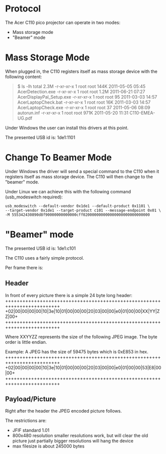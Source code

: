 Protocol
========

The Acer C110 pico projector can operate in two modes:

* Mass storage mode
* "Beamer" mode

Mass Storage Mode
=================
When plugged in, the C110 registers itself as mass storage device with the following content:

> $ ls -lh
> total 2.3M
> -r-xr-xr-x 1 root root 144K 2011-05-05 05:45 AcerDetection.exe
> -r-xr-xr-x 1 root root 1.2M 2011-06-21 07:27 AcerDisplayPal_Setup.exe
> -r-xr-xr-x 1 root root   95 2011-03-03 14:57 AcerLaptopCheck.bat
> -r-xr-xr-x 1 root root  16K 2011-03-03 14:57 AcerLaptopCheck.exe
> -r-xr-xr-x 1 root root   37 2011-05-06 08:09 autorun.inf
> -r-xr-xr-x 1 root root 971K 2011-05-20 11:31 C110-EMEA-UG.pdf

Under Windows the user can install this drivers at this point.

The presented USB id is: 1de1:1101

Change To Beamer Mode
=====================
Under Windows the driver will send a special command to the C110 when it registers itself as mass storage device. The C110 will then change to the "beamer" mode.

Under Linux we can achieve this with the following command (usb_modeswitch required):

	usb_modeswitch --default-vendor 0x1de1 --default-product 0x1101 \ 
	--target-vendor 0x1de1 --target-product c101 --message-endpoint 0x01 \
	-M 555342430890d8f90000000000000cff020000000000000000000000000000


"Beamer" mode
=============

The presented USB id is: 1de1:c101

The C110 uses a fairly simple protocol.

Per frame there is:

Header
------

In front of every picture there is a simple 24 byte long header:
	+++++++++++++++++++++++++++++++++++++++++++++++++++++++++++++++++++++++++
	+02|00|00|00|00|10|3e|10|01|00|00|00|20|03|00|00|e0|01|00|00|XX|YY|ZZ|00+
	+++++++++++++++++++++++++++++++++++++++++++++++++++++++++++++++++++++++++

Where XXYYZZ represents the size of the following JPEG image. The byte order is little endian.

Example: A JPEG has the size of 59475 bytes which is 0xE853 in hex.
	+++++++++++++++++++++++++++++++++++++++++++++++++++++++++++++++++++++++++
	+02|00|00|00|00|10|3e|10|01|00|00|00|20|03|00|00|e0|01|00|00|53|E8|00|00+
	+++++++++++++++++++++++++++++++++++++++++++++++++++++++++++++++++++++++++

Payload/Picture
---------------
Right after the header the JPEG encoded picture follows. 

The restrictions are:

* JFIF standard 1.01
* 800x480 resolution
	smaller resolutions work, but will clear the old picture just partially
	bigger resolutions will hang the device
* max filesize is about 245000 bytes

